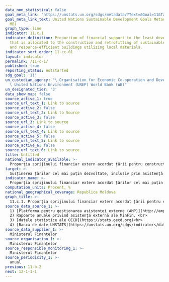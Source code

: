 ```yaml
---
data_non_statistical: false
goal_meta_link: 'https://unstats.un.org/sdgs/metadata/?Text=&Goal=11&Target= '
goal_meta_link_text: United Nations Sustainable Development Goals Metadata (PDF 4.0
  MB)
graph_type: line
indicator: 11.c.1
indicator_definition: Proportion of financial support to the least developed countries
  that is allocated to the construction and retrofitting of sustainable, resilient
  and resource-efficient buildings utilizing local materials.
indicator_sort_order: 11-cc-01
layout: indicator
permalink: /11-c-1/
published: true
reporting_status: notstarted
sdg_goal: '11'
un_custodian_agency: "\_Organisation for Economic Co-operation and Development (OECD)\
  \ United Nations Environment (UNEP) World Bank (WB)"
un_designated_tier: '3'
data_show_map: false
source_active_1: true
source_url_text_1: Link to source
source_active_2: false
source_url_text_2: Link to Source
source_active_3: false
source_url_3: Link to source
source_active_4: false
source_url_text_4: Link to source
source_active_5: false
source_url_text_5: Link to source
source_active_6: false
source_url_text_6: Link to source
title: Untitled
national_indicator_available: >-
  Proporția sprijinului financiar extern acordat țării pentru construcția și modernizarea clădirilor durabile, rezistente și eficiente din punct de vedere al resurselor cu utilizarea materialelor locale
target: >-
  Susținerea țărilor cel mai puțin dezvoltate, inclusiv prin asistență financiară și tehnică, în construcția unor clădiri durabile și rezistente utilizând materiale locale
indicator_name: >-
  Proporția sprijinului financiar extern acordat țărilor cel mai puțin dezvoltate, pentru construcția și modernizarea clădirilor durabile, rezistente și eficiente din punct de vedere al resurselor cu utilizarea materialelor locale
computation_units: Procent, %
national_geographical_coverage: Republica Moldova
graph_title: >-
  11.c.1. Proporția sprijinului financiar extern acordat țării pentru construcția și modernizarea clădirilor durabile, rezistente și eficiente din punct de vedere al resurselor cu utilizarea materialelor locale
source_data_source_1: >-
  1) [Platforma pentru gestionarea asistenței externe (AMP)](http://amp.gov.md/portal/sites/default/files/inline/amp-planul_de_gestiune_a_datelor_0.pdf)  <br> 
  2) Rapoarte anuale privind asistența externă ale MinFin, <br> 
  3) [datele statistice ale OECD](https://stats.oecd.org)<br> 
  4) [Banca de date UNSTATS](https://unstats.un.org/sdgs/indicators/database/)
source_data_supplier_1: >-
  Ministerul Finanțelor
source_organisation_1: >-
  Ministerul Finanțelor
source_responsible_monitoring_1: >-
  Ministerul Finanțelor
source_periodicity_1: >-
  anual
previous: 11-b-2
next: 12-1-1-1
---
```

